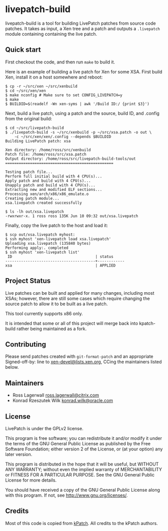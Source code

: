 livepatch-build
=============

livepatch-build is a tool for building LivePatch patches from source code
patches.  It takes as input, a Xen tree and a patch and outputs a
`.livepatch` module containing containing the live patch.

Quick start
-----------
First checkout the code, and then run `make` to build it.

Here is an example of building a live patch for Xen for some XSA.
First build Xen, install it on a host somewhere and reboot:
```
$ cp -r ~/src/xen ~/src/xenbuild
$ cd ~/src/xen/xen
$ make nconfig # Make sure to set CONFIG_LIVEPATCH=y
$ make
$ BUILDID=$(readelf -Wn xen-syms | awk '/Build ID:/ {print $3}')
```

Next, build a live patch, using a patch and the source, build ID, and
.config from the original build:
```
$ cd ~/src/livepatch-build
$ ./livepatch-build -s ~/src/xenbuild -p ~/src/xsa.patch -o out \
    -c ~/src/xen/xen/.config --depends $BUILDID
Building LivePatch patch: xsa

Xen directory: /home/ross/src/xenbuild
Patch file: /home/ross/src/xsa.patch
Output directory: /home/ross/src/livepatch-build-tools/out
================================================

Testing patch file...
Perform full initial build with 4 CPU(s)...
Apply patch and build with 4 CPU(s)...
Unapply patch and build with 4 CPU(s)...
Extracting new and modified ELF sections...
Processing xen/arch/x86/x86_emulate.o
Creating patch module...
xsa.livepatch created successfully

$ ls -lh out/xsa.livepatch
-rwxrwxr-x. 1 ross ross 135K Jun 10 09:32 out/xsa.livepatch
```

Finally, copy the live patch to the host and load it:
```
$ scp out/xsa.livepatch myhost:
$ ssh myhost 'xen-livepatch load xsa.livepatch'
Uploading xsa.livepatch (135840 bytes)
Performing apply:. completed
$ ssh myhost 'xen-livepatch list'
 ID                                     | status
----------------------------------------+------------
xsa                                     | APPLIED
```

Project Status
--------------
Live patches can be built and applied for many changes, including most
XSAs; however, there are still some cases which require changing the
source patch to allow it to be built as a live patch.

This tool currently supports x86 only.

It is intended that some or all of this project will merge back into
kpatch-build rather being maintained as a fork.

Contributing
------------
Please send patches created with `git-format-patch` and an appropriate
Signed-off-by: line to <xen-devel@lists.xen.org>, CCing the maintainers
listed below.

Maintainers
-----------
* Ross Lagerwall <ross.lagerwall@citrix.com>
* Konrad Rzeszutek Wilk <konrad.wilk@oracle.com>

License
-------
LivePatch is under the GPLv2 license.

This program is free software; you can redistribute it and/or
modify it under the terms of the GNU General Public License
as published by the Free Software Foundation; either version 2
of the License, or (at your option) any later version.

This program is distributed in the hope that it will be useful,
but WITHOUT ANY WARRANTY; without even the implied warranty of
MERCHANTABILITY or FITNESS FOR A PARTICULAR PURPOSE.  See the
GNU General Public License for more details.

You should have received a copy of the GNU General Public License
along with this program.  If not, see <http://www.gnu.org/licenses/>.

Credits
-------
Most of this code is copied from [kPatch](https://github.com/dynup/kpatch).
All credits to the kPatch authors.
